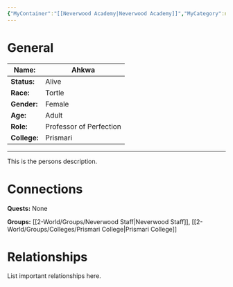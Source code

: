 ```yaml
---
{"MyContainer":"[[Neverwood Academy|Neverwood Academy]]","MyCategory":null,"image":"Template_Person_Placeholder.png","tags":["Category/People"],"obsidianUIMode":"preview","aliases":null,"NoteStatus":"❓","char_status":"Alive","char_race":"Tortle","char_gender":"Female","char_role":"Professor of Perfection","char_college":"Prismari","char_items":null,"char_age":"Adult","parents":null,"children":null,"enemies":null,"allies":null,"siblings":null,"partner":null,"Connected_Quests":[],"Connected_Groups":["[[2-World/Groups/Neverwood Staff.md|Neverwood Staff]]","[[Prismari College|Prismari College]]"],"dg-publish":true,"dg-path":"World/People/Ahkwa.md","permalink":"/world/people/ahkwa/","dgPassFrontmatter":true,"updated":"2025-10-02T14:20:36.000+01:00"}
---
```



# General


| Name:        | Ahkwa                   |
| ------------ | ----------------------- |
| **Status:**  | Alive                   |
| **Race:**    | Tortle                  |
| **Gender:**  | Female                  |
| **Age:**     | Adult                   |
| **Role:**    | Professor of Perfection |
| **College:** | Prismari                |


---

This is the persons description. 

# Connections


**Quests:** None 

**Groups:** [[2-World/Groups/Neverwood Staff\|Neverwood Staff]], [[2-World/Groups/Colleges/Prismari College\|Prismari College]]


# Relationships

List important relationships here. 

